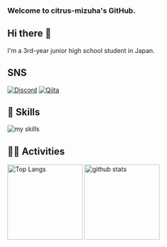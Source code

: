 ### Welcome to citrus-mizuha's GitHub.
## Hi there 👋
I'm a 3rd-year junior high school student in Japan.
## SNS
[![Discord](https://img.shields.io/badge/Discord-7289DA?style=for-the-badge&logo=discord&logoColor=white)](https://discord.com/users/1237388614313443338)
[![Qiita](https://img.shields.io/badge/Qiita-55C500?style=for-the-badge&logo=qiita&logoColor=white)](https://qiita.com/citrus-mizuha)


<!-- 3. 好きな技術スタックに変更 -->
<!-- ライトモート：theme=light, ダークモート：theme=dark -->
<!-- アイコンの選択肢一覧：https://arc.net/l/quote/zizyykfh -->
## 🌱 Skills
<img alt="my skills" src="https://skillicons.dev/icons?theme=dark&perline=7&i=html,css,js,ts,python,fastapi,docker,aws,bash,grafana,anaconda,sqlite,raspberrypi,apple" />
<br>


<!-- 4. GitHub usernameを変更, 2箇所 -->
<!-- ライトモート：theme=light, ダークモート：theme=vue-dark  -->
## 🏃‍♀️ Activities
<div align="left"> 
  <img alt="Top Langs" height="170px" src="https://github-readme-stats.vercel.app/api?username=citrus-mizuha&theme=vue-dark&layout=compact" />
  <img alt="github stats" height="170px" src="https://github-readme-stats.vercel.app/api/top-langs/?username=citrus-mizuha&theme=vue-dark&layout=compact" />
</div>
